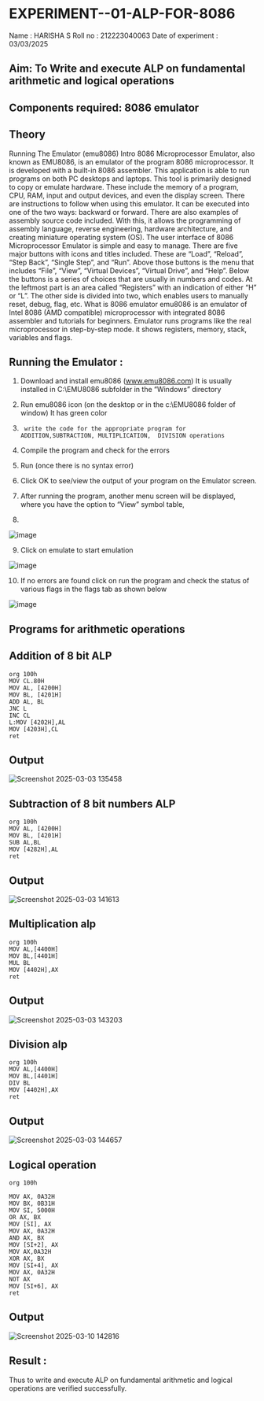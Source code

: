 # EXPERIMENT--01-ALP-FOR-8086
Name : HARISHA S
Roll no : 212223040063
Date of experiment : 03/03/2025





## Aim: To Write and execute ALP on fundamental arithmetic and logical operations
## Components required: 8086  emulator 
## Theory 
Running The Emulator (emu8086) Intro 8086 Microprocessor Emulator, also known as EMU8086, is an emulator of the program 8086 microprocessor. It is developed with a built-in 8086 assembler. This application is able to run programs on both PC desktops and laptops. This tool is primarily designed to copy or emulate hardware. These include the memory of a program, CPU, RAM, input and output devices, and even the display screen. There are instructions to follow when using this emulator. It can be executed into one of the two ways: backward or forward. There are also examples of assembly source code included. With this, it allows the programming of assembly language, reverse engineering, hardware architecture, and creating miniature operating system (OS). The user interface of 8086 Microprocessor Emulator is simple and easy to manage. There are five major buttons with icons and titles included. These are “Load”, “Reload”, “Step Back”, “Single Step”, and “Run”. Above those buttons is the menu that includes “File”, “View”, “Virtual Devices”, “Virtual Drive”, and “Help”. Below the buttons is a series of choices that are usually in numbers and codes. At the leftmost part is an area called “Registers” with an indication of either “H” or “L”. The other side is divided into two, which enables users to manually reset, debug, flag, etc. What is 8086 emulator emu8086 is an emulator of Intel 8086 (AMD compatible) microprocessor with integrated 8086 assembler and tutorials for beginners. Emulator runs programs like the real microprocessor in step-by-step mode. it shows registers, memory, stack, variables and flags.


 ## Running the Emulator :
1.	Download and install emu8086 (www.emu8086.com) It is usually installed in C:\EMU8086 subfolder in the “Windows” directory
2.	  Run  emu8086 icon (on the desktop or in the c:\EMU8086 folder of window) It has green color 
 
 
3.		write the code for the appropriate program for ADDITION,SUBTRACTION, MULTIPLICATION,  DIVISION operations 

4.	 Compile the program and check for the errors 
5.	Run (once there is no syntax error) 

6.	Click OK to see/view the output of your program on the Emulator screen. 


7.	After running the program, another menu screen will be displayed, where you have the option to “View” symbol table,
8.	 


![image](https://user-images.githubusercontent.com/36288975/189273263-d65baae9-4b8f-4723-afb3-c0ffa4052b04.png)











9.	Click on emulate to start emulation 








![image](https://user-images.githubusercontent.com/36288975/189273273-9bb36ec1-e2e8-4892-8d35-37707332bfdc.png)








10.	If no errors are found click on run the program and check the status of various flags in the flags tab as shown below 






![image](https://user-images.githubusercontent.com/36288975/189273277-113a2a33-4a40-4ff8-95a5-ecd3a1f504fe.png)







## Programs for arithmetic  operations

## Addition  of 8 bit ALP 
```
org 100h
MOV CL.80H
MOV AL, [4200H]
MOV BL, [4201H]
ADD AL, BL
JNC L
INC CL
L:MOV [4202H],AL
MOV [4203H],CL
ret
```

## Output  
 ![Screenshot 2025-03-03 135458](https://github.com/user-attachments/assets/eaa90c64-6896-42ce-aaff-7824dd91319a)

## Subtraction   of 8 bit numbers  ALP 
```
org 100h
MOV AL, [4200H]
MOV BL, [4201H]
SUB AL,BL
MOV [4282H],AL
ret
```
## Output  
![Screenshot 2025-03-03 141613](https://github.com/user-attachments/assets/43eba2a8-f8f7-4a82-ac80-b606d42986b1)

## Multiplication alp 
```
org 100h
MOV AL,[4400H]
MOV BL,[4401H]
MUL BL
MOV [4402H],AX
ret
```
 ## Output  
![Screenshot 2025-03-03 143203](https://github.com/user-attachments/assets/afbe3f2f-5abd-49e5-aeab-e7f7f70b9167)


## Division alp 
```
org 100h
MOV AL,[4400H]
MOV BL,[4401H]
DIV BL
MOV [4402H],AX
ret
```

## Output  

![Screenshot 2025-03-03 144657](https://github.com/user-attachments/assets/f156f5f8-a29a-4246-9886-575530bbb4f6)


## Logical operation 
```
org 100h
          
MOV AX, 0A32H
MOV BX, 0B31H
MOV SI, 5000H
OR AX, BX
MOV [SI], AX
MOV AX, 0A32H
AND AX, BX
MOV [SI+2], AX  
MOV AX,0A32H
XOR AX, BX
MOV [SI+4], AX
MOV AX, 0A32H
NOT AX
MOV [SI+6], AX
ret
```

## Output
![Screenshot 2025-03-10 142816](https://github.com/user-attachments/assets/9a91adc8-39ba-48b8-ad3f-75c88464c3d2)

## Result :
Thus to write and execute ALP on fundamental arithmetic and logical operations are verified successfully.
 








